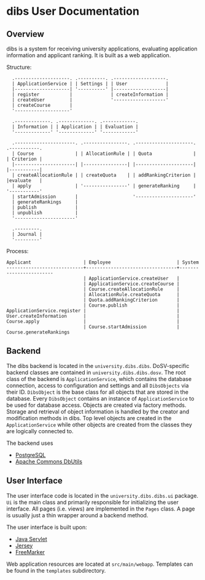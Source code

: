 dibs User Documentation
=======================

## Overview

dibs is a system for receiving university applications, evaluating application information
and applicant ranking. It is built as a web application.

Structure:

```
  .--------------------. .----------. .-------------------.
  | ApplicationService | | Settings | | User              |
  |--------------------| '----------' |-------------------|
  | register           |              | createInformation |
  | createUser         |              '-------------------'
  | createCourse       |
  '--------------------'

  .-------------. .-------------. .------------.
  | Information | | Application | | Evaluation |
  '-------------' '-------------' '------------'

  .----------------------. .----------------. .---------------------. .-----------.
  | Course               | | AllocationRule | | Quota               | | Criterion |
  |----------------------| |----------------| |---------------------| |-----------|
  | createAllocationRule | | createQuota    | | addRankingCriterion | |evaluate   |
  | apply                | '----------------' | generateRanking     | '-----------'
  | startAdmission       |                    '---------------------'
  | generateRankings     |
  | publish              |
  | unpublish            |
  '----------------------'

  .---------.
  | Journal |
  '---------'
```

Process:

```
Applicant                   | Employee                        | System
----------------------------+---------------------------------+------------------------
                            | ApplicationService.createUser   |
                            | ApplicationService.createCourse |
                            | Course.createAllocationRule     |
                            | AllocationRule.createQuota      |
                            | Quota.addRankingCriterion       |
                            | Course.publish                  |
ApplicationService.register |                                 |
User.createInformation      |                                 |
Course.apply                |                                 |
                            | Course.startAdmission           | Course.generateRankings
```

## Backend

The dibs backend is located in the `university.dibs.dibs`. DoSV-specific backend classes
are contained in `university.dibs.dibs.dosv`. The root class of the backend is
`ApplicationService`, which contains the database connection, access to configuration and
settings and all `DibsObjects` via their ID. `DibsObject` is the base class for all
objects that are stored in the database.
Every `DibsObject` contains an instance of `ApplicationService` to be used for database
access.
Objects are created via factory methods. Storage and retrieval of object information is
handled by the creator and modification methods in dibs. Top level objects are created in
the `ApplicationService` while other objects are created from the classes they are
logically connected to.

The backend uses

 * [PostgreSQL](http://www.postgresql.org/)
 * [Apache Commons DbUtils](http://commons.apache.org/proper/commons-dbutils/)

## User Interface

The user interface code is located in the `university.dibs.dibs.ui` package. `Ui` is the
main class and primarily responsible for initializing the user interface. All pages (i.e.
views) are implemented in the `Pages` class. A page is usually just a thin wrapper around
a backend method.

The user interface is built upon:

 * [Java Servlet](https://java.net/projects/servlet-spec/)
 * [Jersey](https://jersey.java.net/)
 * [FreeMarker](http://freemarker.org/)

Web application resources are located at `src/main/webapp`. Templates can be found in the
`templates` subdirectory.
